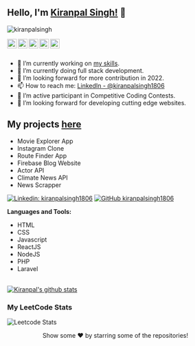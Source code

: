 ## Hello, I'm [Kiranpal Singh!](https://google.com) 👋

<p align="left"> <img src="https://komarev.com/ghpvc/?username=kiranpalsingh1806&label=Views&color=blue&style=plastic" alt="kiranpalsingh" /> </p>

<a href="https://linkedin.com/in/kiranpalsingh1806">
  <img align="left" alt="Kiranpal's Linkdein" width="22px" src="https://cdn.jsdelivr.net/npm/simple-icons@v3/icons/linkedin.svg" />
</a>
<a href="https://github.com/kiranpalsingh1806">
  <img align="left" alt="Kiranpal's Github" width="22px" src="https://cdn.jsdelivr.net/npm/simple-icons@v3/icons/github.svg" />
</a>
<a href="https://t.me/kiranpalsingh1806">
  <img align="left" alt="Kiranpal's Telegram" width="22px" src="https://cdn.jsdelivr.net/npm/simple-icons@v3/icons/telegram.svg" />
</a>
<a href="https://instagram.com/kiranpalsingh24/">
  <img align="left" alt="Kiranpal's Instagram" width="22px" src="https://cdn.jsdelivr.net/npm/simple-icons@v3/icons/instagram.svg" />
</a>
<a href="https://www.facebook.com/kiranpalsingh1806/">
  <img align="left" alt="Kiranpal's Facebook" width="22px" src="https://cdn.jsdelivr.net/npm/simple-icons@v3/icons/facebook.svg" />
</a>

<br/>
<br/> 


- 🔭 I’m currently working on [my skills](https://kiranpalsingh-projects.netlify.app/).
- 🌱 I’m currently doing full stack development.
- 🤔 I’m looking forward for more contribution in 2022.
- 📫 How to reach me: [LinkedIn - @kiranpalsingh1806](https://www.linkedin.com/in/kiranpalsingh1806/)
- 🌱 I’m active participant in Competitive Coding Contests.
- 🤔 I’m looking forward for developing cutting edge websites.

## My projects [here](https://kiranpalsingh-projects.netlify.app/)
- Movie Explorer App
- Instagram Clone
- Route Finder App
- Firebase Blog Website
- Actor API
- Climate News API
- News Scrapper

[![Linkedin: kiranpalsingh1806](https://img.shields.io/badge/-kiranpalsingh1806-blue?style=flat-square&logo=Linkedin&logoColor=white&link=https://www.linkedin.com/in/kiranpalsingh1806/)](https://www.linkedin.com/in/kiranpalsingh1806/)
[![GitHub kiranpalsingh1806](https://img.shields.io/github/followers/kiranpalsingh1806?label=follow&style=social)](https://github.com/kiranpalsingh1806)


**Languages and Tools:**  
- HTML
- CSS
- Javascript
- ReactJS
- NodeJS
- PHP
- Laravel

<br/>
<a href="https://github.com/kiranpalsingh1806">
 <img align="center" src="https://github-readme-stats.vercel.app/api?username=kiranpalsingh1806&show_icons=true&theme=light&line_height=27" alt="Kiranpal's github stats"/>
</a>

### My LeetCode Stats
![Leetcode Stats](https://leetcode.card.workers.dev/?username=kiranpalsingh1806)

<div align="center">
Show some ❤️ by starring some of the repositories!
</div>
